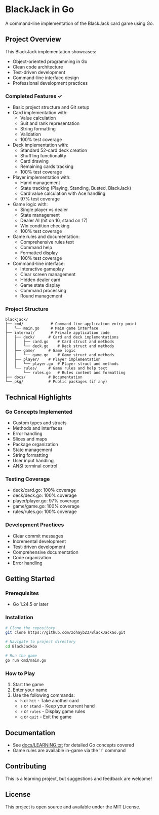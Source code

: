 # BlackJack in Go

A command-line implementation of the BlackJack card game using Go.

## Project Overview

This BlackJack implementation showcases:

- Object-oriented programming in Go
- Clean code architecture
- Test-driven development
- Command-line interface design
- Professional development practices

### Completed Features ✓

- Basic project structure and Git setup
- Card implementation with:
  - Value calculation
  - Suit and rank representation
  - String formatting
  - Validation
  - 100% test coverage
- Deck implementation with:
  - Standard 52-card deck creation
  - Shuffling functionality
  - Card drawing
  - Remaining cards tracking
  - 100% test coverage
- Player implementation with:
  - Hand management
  - State tracking (Playing, Standing, Busted, BlackJack)
  - Card value calculation with Ace handling
  - 97% test coverage
- Game logic with:
  - Single player vs dealer
  - State management
  - Dealer AI (hit on 16, stand on 17)
  - Win condition checking
  - 100% test coverage
- Game rules and documentation:
  - Comprehensive rules text
  - Command help
  - Formatted display
  - 100% test coverage
- Command-line interface:
  - Interactive gameplay
  - Clear screen management
  - Hidden dealer card
  - Game state display
  - Command processing
  - Round management

### Project Structure

```
blackjack/
├── cmd/            # Command-line application entry point
│   └── main.go     # Main game interface
├── internal/       # Private application code
│   ├── deck/      # Card and deck implementations
│   │   ├── card.go    # Card struct and methods
│   │   └── deck.go    # Deck struct and methods
│   ├── game/      # Game logic
│   │   └── game.go    # Game struct and methods
│   ├── player/    # Player implementation
│   │   └── player.go  # Player struct and methods
│   └── rules/     # Game rules and help text
│       └── rules.go   # Rules content and formatting
├── docs/          # Documentation
└── pkg/           # Public packages (if any)
```

## Technical Highlights

### Go Concepts Implemented

- Custom types and structs
- Methods and interfaces
- Error handling
- Slices and maps
- Package organization
- State management
- String formatting
- User input handling
- ANSI terminal control

### Testing Coverage

- deck/card.go: 100% coverage
- deck/deck.go: 100% coverage
- player/player.go: 97% coverage
- game/game.go: 100% coverage
- rules/rules.go: 100% coverage

### Development Practices

- Clear commit messages
- Incremental development
- Test-driven development
- Comprehensive documentation
- Code organization
- Error handling

## Getting Started

### Prerequisites

- Go 1.24.5 or later

### Installation

```bash
# Clone the repository
git clone https://github.com/zohayb23/BlackJackGo.git

# Navigate to project directory
cd BlackJackGo

# Run the game
go run cmd/main.go
```

### How to Play

1. Start the game
2. Enter your name
3. Use the following commands:
   - `h` or `hit` - Take another card
   - `s` or `stand` - Keep your current hand
   - `r` or `rules` - Display game rules
   - `q` or `quit` - Exit the game

## Documentation

- See [docs/LEARNING.txt](docs/LEARNING.txt) for detailed Go concepts covered
- Game rules are available in-game via the 'r' command

## Contributing

This is a learning project, but suggestions and feedback are welcome!

## License

This project is open source and available under the MIT License.
